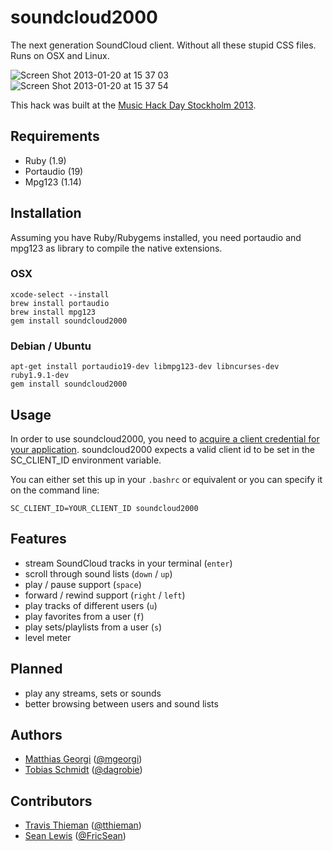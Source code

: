 # soundcloud2000

The next generation SoundCloud client. Without all these stupid CSS files. Runs on OSX and Linux.

![Screen Shot 2013-01-20 at 15 37 03](https://f.cloud.github.com/assets/3432/81282/06c44c7e-630f-11e2-9a91-85c9b917835c.png)
![Screen Shot 2013-01-20 at 15 37 54](https://f.cloud.github.com/assets/3432/81281/06b05df4-630f-11e2-8b55-7f3c18126831.png)

This hack was built at the [Music Hack Day Stockholm 2013](http://stockholm.musichackday.org/2013).

## Requirements

  * Ruby (1.9)
  * Portaudio (19)
  * Mpg123 (1.14)

## Installation

Assuming you have Ruby/Rubygems installed, you need portaudio and mpg123 as
library to compile the native extensions.

### OSX

    xcode-select --install
    brew install portaudio
    brew install mpg123
    gem install soundcloud2000

### Debian / Ubuntu

    apt-get install portaudio19-dev libmpg123-dev libncurses-dev ruby1.9.1-dev
    gem install soundcloud2000

## Usage

  In order to use soundcloud2000, you need to [acquire a client credential for your application](http://soundcloud.com/you/apps/new). soundcloud2000 expects a valid client id to be set in the SC_CLIENT_ID environment variable.

  You can either set this up in your `.bashrc` or equivalent or you can specify it on the command line:

    SC_CLIENT_ID=YOUR_CLIENT_ID soundcloud2000

## Features

  * stream SoundCloud tracks in your terminal (`enter`)
  * scroll through sound lists (`down` / `up`)
  * play / pause support (`space`)
  * forward / rewind support (`right` / `left`)
  * play tracks of different users (`u`)
  * play favorites from a user (`f`)
  * play sets/playlists from a user  (`s`)
  * level meter

## Planned

  * play any streams, sets or sounds
  * better browsing between users and sound lists

## Authors

  * [Matthias Georgi](https://github.com/georgi) ([@mgeorgi](https://twitter.com/mgeorgi))
  * [Tobias Schmidt](https://github.com/grobie) ([@dagrobie](https://twitter.com/dagrobie))

## Contributors

 *  [Travis Thieman](https://github.com/tthieman) ([@tthieman](https://twitter.com/thieman))
 *  [Sean Lewis](https://github.com/sophisticasean) ([@FricSean](https://twitter.com/fricsean))
